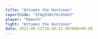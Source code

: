 ```yaml
---
title: "Attumen the Huntsman"
reportCode: "1FAg938n7dc4hmkY"
player: "Mamoth"
fight: "Attumen the Huntsman"
date: 2021-09-12T20:20:12.967000+00:00
---
```

